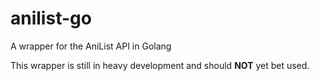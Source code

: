 # anilist-go
A wrapper for the AniList API in Golang

This wrapper is still in heavy development and should **NOT** yet bet used. 
